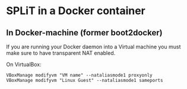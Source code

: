 # SPLiT in a Docker container

## In Docker-machine (former boot2docker)

If you are running your Docker daemon into a Virtual machine you must make sure to have transparent NAT enabled.

On VirtualBox:

    VBoxManage modifyvm "VM name" --nataliasmode1 proxyonly
    VBoxManage modifyvm "Linux Guest" --nataliasmode1 sameports
